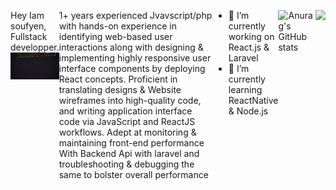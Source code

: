 <div style="display:flex;justify-content-center">
 
 Hey Iam soufyen, Fullstack developper.
  <img align="right" alt="Coding" width="400" src="./tenor.gif itemid=15828752.gif">

 1+ years experienced Jvavscript/php with hands-on experience in identifying web-based user interactions along with designing & implementing highly responsive user interface components by deploying React concepts. Proficient in translating designs & Website wireframes into high-quality code, and writing application interface code via JavaScript and ReactJS workflows. Adept at monitoring & maintaining front-end performance With Backend Api with laravel and troubleshooting & debugging the same to bolster overall performance
 
 
- 🔭 I’m currently working on React.js & Laravel
- 🌱 I’m currently learning ReactNative & Node.js



![Anurag's GitHub stats](https://github-readme-stats.vercel.app/api?username=soufyen004&show_icons=true)

![](https://komarev.com/ghpvc/?username=anuraghazra)


 
 </div>
